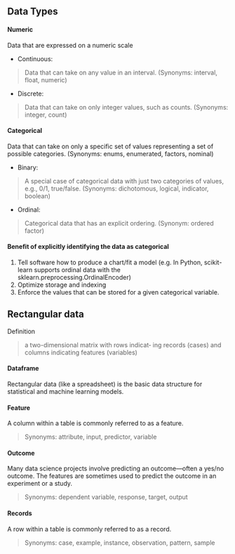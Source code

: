 ## Data Types

#### Numeric
Data that are expressed on a numeric scale

- Continuous: 
> Data that can take on any value in an interval. (Synonyms: interval, float, numeric)
- Discrete: 
> Data that can take on only integer values, such as counts. (Synonyms: integer, count)

#### Categorical
Data that can take on only a specific set of values representing a set of possible categories. (Synonyms: enums, enumerated, factors, nominal)

- Binary: 
> A special case of categorical data with just two categories of values, e.g., 0/1, true/false. (Synonyms: dichotomous, logical, indicator, boolean)
- Ordinal: 
> Categorical data that has an explicit ordering. (Synonym: ordered factor)

#### Benefit of explicitly identifying the data as categorical
1. Tell software how to produce a chart/fit a model (e.g. In Python, scikit-learn supports ordinal data with the sklearn.preprocessing.OrdinalEncoder)
2. Optimize storage and indexing
3. Enforce the values that can be stored for a given categorical variable. 

## Rectangular data

Definition
> a two-dimensional matrix with rows indicat‐ ing records (cases) and columns indicating features (variables)

#### Dataframe
Rectangular data (like a spreadsheet) is the basic data structure for statistical and machine learning models.

#### Feature
A column within a table is commonly referred to as a feature.

> Synonyms: attribute, input, predictor, variable

#### Outcome
Many data science projects involve predicting an outcome—often a yes/no outcome. The features are sometimes used to predict the outcome in an experiment or a study.

> Synonyms: dependent variable, response, target, output

#### Records
A row within a table is commonly referred to as a record.

> Synonyms: case, example, instance, observation, pattern, sample



